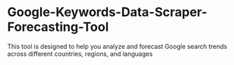 # Google-Keywords-Data-Scraper-Forecasting-Tool
This tool is designed to help you analyze and forecast Google search trends across different countries, regions, and languages
